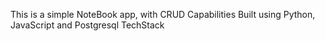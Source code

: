 This is a simple NoteBook app, with CRUD Capabilities Built using
Python, JavaScript and Postgresql TechStack
